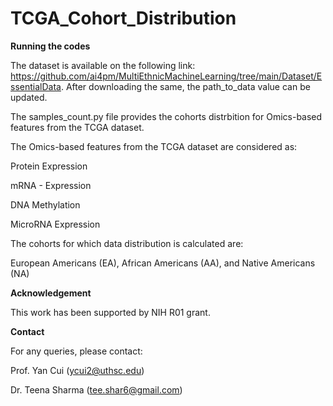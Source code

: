 # TCGA_Cohort_Distribution


**Running the codes**

The dataset is available on the following link: https://github.com/ai4pm/MultiEthnicMachineLearning/tree/main/Dataset/EssentialData. After downloading the same, the path_to_data value can be updated.

The samples_count.py file provides the cohorts distrbition for Omics-based features from the TCGA dataset.

The Omics-based features from the TCGA dataset are considered as:

Protein Expression

mRNA - Expression

DNA Methylation

MicroRNA Expression

The cohorts for which data distribution is calculated are:

European Americans (EA), African Americans (AA), and Native Americans (NA)


**Acknowledgement**

This work has been supported by NIH R01 grant.


**Contact**

For any queries, please contact:

Prof. Yan Cui (ycui2@uthsc.edu)

Dr. Teena Sharma (tee.shar6@gmail.com)
